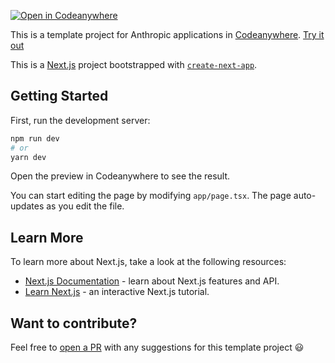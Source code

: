 [![Open in Codeanywhere](https://codeanywhere.com/img/open-in-codeanywhere-btn.svg)](https://app.codeanywhere.com/#https://github.com/Codeanywhere-Templates/next-js)

This is a template project for Anthropic applications in [Codeanywhere](https://codeanywhere.com/). [Try it out](https://app.codeanywhere.com/#https://github.com/codeanywhere-templates/next-js)


This is a [Next.js](https://nextjs.org) project bootstrapped with [`create-next-app`](https://nextjs.org/docs/app/api-reference/cli/create-next-app).

## Getting Started

First, run the development server:

```bash
npm run dev
# or
yarn dev
```

Open the preview in Codeanywhere to see the result.

You can start editing the page by modifying `app/page.tsx`. The page auto-updates as you edit the file.

## Learn More

To learn more about Next.js, take a look at the following resources:

- [Next.js Documentation](https://nextjs.org/docs) - learn about Next.js features and API.
- [Learn Next.js](https://nextjs.org/learn) - an interactive Next.js tutorial.


## Want to contribute?

Feel free to [open a PR](https://github.com/codeanywhere-templates/next-js) with any suggestions for this template project 😃
